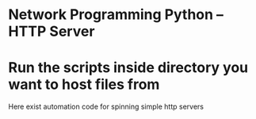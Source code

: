 # Network Programming Python – HTTP Server
# Run the scripts inside directory you want to host files from
Here exist automation code for spinning simple http servers
